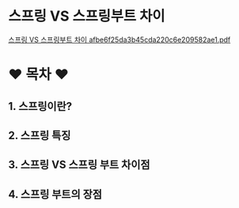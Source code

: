# 스프링 VS 스프링부트 차이

[스프링 VS 스프링부트 차이 afbe6f25da3b45cda220c6e209582ae1.pdf](https://github.com/Skill-Interview/Expected-question/files/6724688/VS.afbe6f25da3b45cda220c6e209582ae1.pdf)

# ❤️ 목차 ❤️

## 1. 스프링이란?

## 2. 스프링 특징

## 3. 스프링 VS 스프링 부트 차이점

## 4. 스프링 부트의 장점
